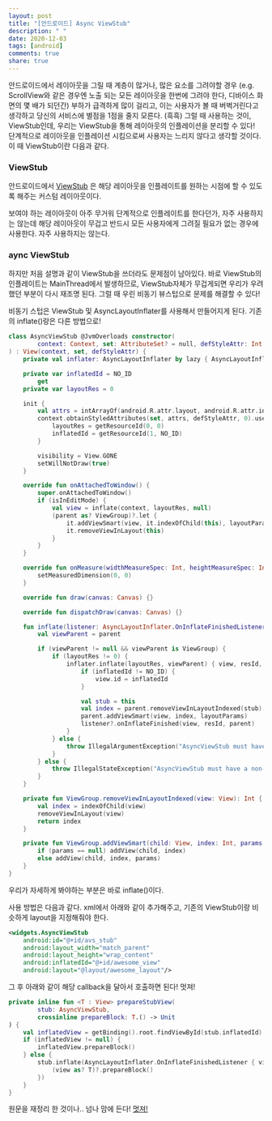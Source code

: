 ```yaml
---
layout: post
title: "[안드로이드] Async ViewStub"
description: " "
date: 2020-12-03
tags: [android]
comments: true
share: true
---
```



안드로이드에서 레이아웃을 그릴 때 계층이 많거나, 많은 요소를 그려야할 경우 (e.g. ScrollView와 같은 경우엔 노출 되는 모든 레이아웃을 한번에 그려야 한다, 디바이스 화면의 몇 배가 되던간) 부하가 급격하게 많이 걸리고, 이는 사용자가 볼 때 버벅거린다고 생각하고 당신의 서비스에 별점을 1점을 줄지 모른다. (흑흑) 그럴 때 사용하는 것이, ViewStub인데, 우리는 ViewStub을 통해 레이아웃의 인플레이션을 분리할 수 있다! 단계적으로 레이아웃을 인플레이션 시킴으로써 사용자는 느리지 않다고 생각할 것이다. 이 때 ViewStub이란 다음과 같다. 

### ViewStub

안드로이드에서 [ViewStub](https://developer.android.com/reference/android/view/ViewStub) 은 해당 레이아웃을 인플레이트를 원하는 시점에 할 수 있도록 해주는 커스텀 레이아웃이다. 

보여야 하는 레이아웃이 아주 무거워 단계적으로 인플레이트를 한다던가, 자주 사용하지는 않는데 해당 레이아웃이 무겁고 반드시 모든 사용자에게 그려질 필요가 없는 경우에 사용한다. 자주 사용하지는 않는다.


### aync ViewStub

하지만 처음 설명과 같이 ViewStub을 쓰더라도 문제점이 남아있다. 바로 ViewStub의 인플레이트는 MainThread에서 발생하므로, ViewStub자체가 무겁게되면 우리가 우려했던 부분이 다시 재조명 된다. 그럴 때 우린 비동기 뷰스텁으로 문제를 해결할 수 있다!

비동기 스텁은 ViewStub 및 AsyncLayoutInflater를 사용해서 만들어지게 된다. 기존의 inflate()랑은 다른 방법으로!

```kotlin
class AsyncViewStub @JvmOverloads constructor(
        context: Context, set: AttributeSet? = null, defStyleAttr: Int = 0
) : View(context, set, defStyleAttr) {
    private val inflater: AsyncLayoutInflater by lazy { AsyncLayoutInflater(context) }

    private var inflatedId = NO_ID
        get
    private var layoutRes = 0

    init {
        val attrs = intArrayOf(android.R.attr.layout, android.R.attr.inflatedId)
        context.obtainStyledAttributes(set, attrs, defStyleAttr, 0).use {
            layoutRes = getResourceId(0, 0)
            inflatedId = getResourceId(1, NO_ID)
        }

        visibility = View.GONE
        setWillNotDraw(true)
    }

    override fun onAttachedToWindow() {
        super.onAttachedToWindow()
        if (isInEditMode) {
            val view = inflate(context, layoutRes, null)
            (parent as? ViewGroup)?.let {
                it.addViewSmart(view, it.indexOfChild(this), layoutParams)
                it.removeViewInLayout(this)
            }
        }
    }

    override fun onMeasure(widthMeasureSpec: Int, heightMeasureSpec: Int) {
        setMeasuredDimension(0, 0)
    }

    override fun draw(canvas: Canvas) {}

    override fun dispatchDraw(canvas: Canvas) {}

    fun inflate(listener: AsyncLayoutInflater.OnInflateFinishedListener? = null) {
        val viewParent = parent

        if (viewParent != null && viewParent is ViewGroup) {
            if (layoutRes != 0) {
                inflater.inflate(layoutRes, viewParent) { view, resId, parent ->
                    if (inflatedId != NO_ID) {
                        view.id = inflatedId
                    }

                    val stub = this
                    val index = parent.removeViewInLayoutIndexed(stub)
                    parent.addViewSmart(view, index, layoutParams)
                    listener?.onInflateFinished(view, resId, parent)
                }
            } else {
                throw IllegalArgumentException("AsyncViewStub must have a valid layoutResource")
            }
        } else {
            throw IllegalStateException("AsyncViewStub must have a non-null ViewGroup viewParent")
        }
    }

    private fun ViewGroup.removeViewInLayoutIndexed(view: View): Int {
        val index = indexOfChild(view)
        removeViewInLayout(view)
        return index
    }

    private fun ViewGroup.addViewSmart(child: View, index: Int, params: LayoutParams? = null) {
        if (params == null) addView(child, index)
        else addView(child, index, params)
    }
}
```

우리가 자세하게 봐야하는 부분은 바로 inflate()이다. 

사용 방법은 다음과 같다. xml에서 아래와 같이 추가해주고, 기존의 ViewStub이랑 비슷하게 layout을 지정해줘야 한다.

```XML
<widgets.AsyncViewStub
    android:id="@+id/avs_stub"
    android:layout_width="match_parent"
    android:layout_height="wrap_content"
    android:inflatedId="@+id/awesome_view"
    android:layout="@layout/awesome_layout"/>
```

그 후 아래와 같이 해당 callback을 달아서 호출하면 된다! 멋져!

```kotlin
private inline fun <T : View> prepareStubView(
        stub: AsyncViewStub, 
        crossinline prepareBlock: T.() -> Unit
) {
    val inflatedView = getBinding().root.findViewById(stub.inflatedId) as? T
    if (inflatedView != null) {
        inflatedView.prepareBlock()
    } else {
        stub.inflate(AsyncLayoutInflater.OnInflateFinishedListener { view, _, _ ->
            (view as? T)?.prepareBlock()
        })
    }
}
```

원문을 재정리 한 것이나.. 넘나 맘에 든다! [멋져!](https://medium.com/@programmerr47/async-view-stubs-394e9f2d79ec)